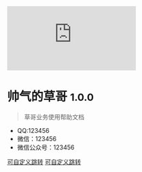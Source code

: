 ![logo](https://www.easyicon.net/api/resizeApi.php?id=1172919&size=128)

# 帅气的草哥 <small>1.0.0</small>

> 草哥业务使用帮助文档


- QQ:123456
- 微信：123456
- 微信公众号：123456

[可自定义跳转]()
[可自定义跳转]()

